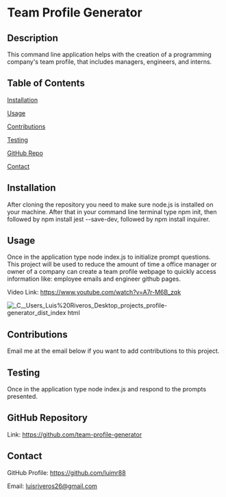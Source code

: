 # Team Profile Generator
  ## Description
  This command line application helps with the creation of a programming company's team profile, that includes managers, engineers, and interns.

  ## Table of Contents
  [Installation](#installation)

  [Usage](#usage)

  [Contributions](#contributions)

  [Testing](#testing)
  
  [GitHub Repo](#github-repository)

  [Contact](#contact)

  ## Installation
  After cloning the repository you need to make sure node.js is installed on your machine. After that in your command line terminal type npm init, then followed by npm install jest --save-dev, followed by npm install inquirer.

  ## Usage
  Once in the application type node index.js to initialize prompt questions. This project will be used to reduce the amount of time a office manager or owner of a company can create a team profile webpage to quickly access information like: employee emails and engineer github pages.
  
  Video Link: https://www.youtube.com/watch?v=A7r-M6B_zqk
  
  ![_C__Users_Luis%20Riveros_Desktop_projects_profile-generator_dist_index html](https://user-images.githubusercontent.com/78315917/169903856-ff244e6d-d03a-4b4a-ab20-e7d87c521056.png)


  ## Contributions
  Email me at the email below if you want to add contributions to this project.

  ## Testing
  Once in the application type node index.js and respond to the prompts presented.

  ## GitHub Repository
  Link: https://github.com/team-profile-generator

  ## Contact
  GitHub Profile: https://github.com/luimr88

  Email: luisriveros26@gmail.com
